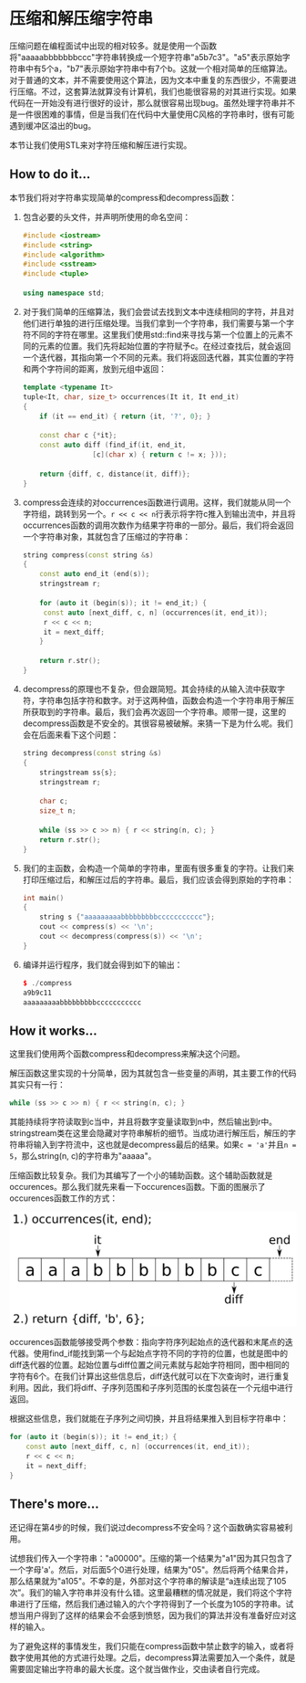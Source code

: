 # 压缩和解压缩字符串

压缩问题在编程面试中出现的相对较多。就是使用一个函数将"aaaaabbbbbbbccc"字符串转换成一个短字符串"a5b7c3"。"a5"表示原始字符串中有5个a，"b7"表示原始字符串中有7个b。这就一个相对简单的压缩算法。对于普通的文本，并不需要使用这个算法，因为文本中重复的东西很少，不需要进行压缩。不过，这套算法就算没有计算机，我们也能很容易的对其进行实现。如果代码在一开始没有进行很好的设计，那么就很容易出现bug。虽然处理字符串并不是一件很困难的事情，但是当我们在代码中大量使用C风格的字符串时，很有可能遇到缓冲区溢出的bug。

本节让我们使用STL来对字符压缩和解压进行实现。

## How to do it...

本节我们将对字符串实现简单的compress和decompress函数：

1. 包含必要的头文件，并声明所使用的命名空间：

   ```c++
   #include <iostream>
   #include <string>
   #include <algorithm>
   #include <sstream>
   #include <tuple>
   
   using namespace std;
   ```

2. 对于我们简单的压缩算法，我们会尝试去找到文本中连续相同的字符，并且对他们进行单独的进行压缩处理。当我们拿到一个字符串，我们需要与第一个字符不同的字符在哪里。这里我们使用std::find来寻找与第一个位置上的元素不同的元素的位置。我们先将起始位置的字符赋予c。在经过查找后，就会返回一个迭代器，其指向第一个不同的元素。我们将返回迭代器，其实位置的字符和两个字符间的距离，放到元组中返回：

   ```c++
   template <typename It>
   tuple<It, char, size_t> occurrences(It it, It end_it)
   {
       if (it == end_it) { return {it, '?', 0}; }
       
       const char c {*it};
       const auto diff (find_if(it, end_it,
       			    [c](char x) { return c != x; }));
       
       return {diff, c, distance(it, diff)};
   }
   ```

3. compress会连续的对occurrences函数进行调用。这样，我们就能从同一个字符组，跳转到另一个。`r << c << n`行表示将字符c推入到输出流中，并且将occurrences函数的调用次数作为结果字符串的一部分。最后，我们将会返回一个字符串对象，其就包含了压缩过的字符串：

   ```c++
   string compress(const string &s)
   {
       const auto end_it (end(s));
       stringstream r;
       
       for (auto it (begin(s)); it != end_it;) {
       	const auto [next_diff, c, n] (occurrences(it, end_it));
       	r << c << n;
       	it = next_diff;
       }
       
       return r.str();
   }
   ```

4. decompress的原理也不复杂，但会跟简短。其会持续的从输入流中获取字符，字符串包括字符和数字。对于这两种值，函数会构造一个字符串用于解压所获取到的字符串。最后，我们会再次返回一个字符串。顺带一提，这里的decompress函数是不安全的。其很容易被破解。来猜一下是为什么呢。我们会在后面来看下这个问题：

   ```c++
   string decompress(const string &s)
   {
       stringstream ss{s};
       stringstream r;
       
       char c;
       size_t n;
       
       while (ss >> c >> n) { r << string(n, c); }
       return r.str();
   }
   ```

5. 我们的主函数，会构造一个简单的字符串，里面有很多重复的字符。让我们来打印压缩过后，和解压过后的字符串。最后，我们应该会得到原始的字符串：

   ```c++
   int main()
   {
       string s {"aaaaaaaaabbbbbbbbbccccccccccc"};
       cout << compress(s) << '\n';
       cout << decompress(compress(s)) << '\n';
   }
   ```

6. 编译并运行程序，我们就会得到如下的输出：

   ```c++
   $ ./compress
   a9b9c11
   aaaaaaaaabbbbbbbbbccccccccccc
   ```

## How it works...

这里我们使用两个函数compress和decompress来解决这个问题。

解压函数这里实现的十分简单，因为其就包含一些变量的声明，其主要工作的代码其实只有一行：

```c++
while (ss >> c >> n) { r << string(n, c); }
```

其能持续将字符读取到c当中，并且将数字变量读取到n中，然后输出到r中。stringstream类在这里会隐藏对字符串解析的细节。当成功进行解压后，解压的字符串将输入到字符流中，这也就是decompress最后的结果。如果`c = 'a'`并且`n = 5`，那么string(n, c)的字符串为"aaaaa"。

压缩函数比较复杂。我们为其编写了一个小的辅助函数。这个辅助函数就是occurences。那么我们就先来看一下occurences函数。下面的图展示了occurences函数工作的方式：

![](../../images/chapter6/6-9-1.png)

occurences函数能够接受两个参数：指向字符序列起始点的迭代器和末尾点的迭代器。使用find_if能找到第一个与起始点字符不同的字符的位置，也就是图中的diff迭代器的位置。起始位置与diff位置之间元素就与起始字符相同，图中相同的字符有6个。在我们计算出这些信息后，diff迭代就可以在下次查询时，进行重复利用。因此，我们将diff、子序列范围和子序列范围的长度包装在一个元组中进行返回。

根据这些信息，我们就能在子序列之间切换，并且将结果推入到目标字符串中：

```c++
for (auto it (begin(s)); it != end_it;) {
    const auto [next_diff, c, n] (occurrences(it, end_it));
    r << c << n;
    it = next_diff;
}
```

## There's more...

还记得在第4步的时候，我们说过decompress不安全吗？这个函数确实容易被利用。

试想我们传入一个字符串："a00000"。压缩的第一个结果为"a1"因为其只包含了一个字母'a'。然后，对后面5个0进行处理，结果为"05"。然后将两个结果合并，那么结果就为"a105"。不幸的是，外部对这个字符串的解读是“a连续出现了105次”。我们的输入字符串并没有什么错。这里最糟糕的情况就是，我们将这个字符串进行了压缩，然后我们通过输入的六个字符得到了一个长度为105的字符串。试想当用户得到了这样的结果会不会感到愤怒，因为我们的算法并没有准备好应对这样的输入。

为了避免这样的事情发生，我们只能在compress函数中禁止数字的输入，或者将数字使用其他的方式进行处理。之后，decompress算法需要加入一个条件，就是需要固定输出字符串的最大长度。这个就当做作业，交由读者自行完成。